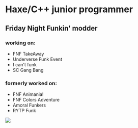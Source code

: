 # Haxe/C++ junior programmer

## Friday Night Funkin' modder

### working on:

  - FNF TakeAway
  - Underverse Funk Event
  - I can't funk
  - SC Gang Bang

### formerly worked on:

  - FNF Animania!
  - FNF Colors Adventure
  - Amoral Funkers
  - RYTP Funk

![](https://github-readme-stats.vercel.app/api?username=ahika462&show_icons=true&bg_color=00000000&hide_border=true)
